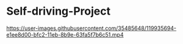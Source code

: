 # Self-driving-Project


https://user-images.githubusercontent.com/35485648/119935694-e1ee8d00-bfc2-11eb-8b9e-63fa5f7b6c51.mp4

